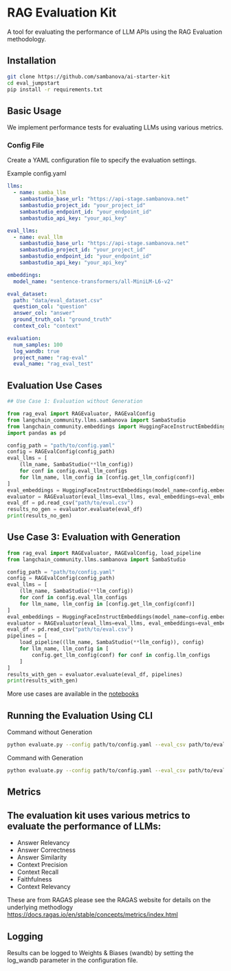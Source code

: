 # RAG Evaluation Kit

A tool for evaluating the performance of LLM APIs using the RAG Evaluation methodology.

## Installation
  
  ```bash
  git clone https://github.com/sambanova/ai-starter-kit
  cd eval_jumpstart
  pip install -r requirements.txt
  ```

## Basic Usage
We implement performance tests for evaluating LLMs using various metrics.

### Config File

Create a YAML configuration file to specify the evaluation settings.

Example config.yaml

```yaml
llms:
  - name: samba_llm
    sambastudio_base_url: "https://api-stage.sambanova.net"
    sambastudio_project_id: "your_project_id"
    sambastudio_endpoint_id: "your_endpoint_id"
    sambastudio_api_key: "your_api_key"

eval_llms:
  - name: eval_llm
    sambastudio_base_url: "https://api-stage.sambanova.net"
    sambastudio_project_id: "your_project_id"
    sambastudio_endpoint_id: "your_endpoint_id"
    sambastudio_api_key: "your_api_key"

embeddings:
  model_name: "sentence-transformers/all-MiniLM-L6-v2"

eval_dataset:
  path: "data/eval_dataset.csv"
  question_col: "question"
  answer_col: "answer"
  ground_truth_col: "ground_truth"
  context_col: "context"

evaluation:
  num_samples: 100
  log_wandb: true
  project_name: "rag-eval"
  eval_name: "rag_eval_test"
```

## Evaluation Use Cases

```python
## Use Case 1: Evaluation without Generation

from rag_eval import RAGEvaluator, RAGEvalConfig
from langchain_community.llms.sambanova import SambaStudio
from langchain_community.embeddings import HuggingFaceInstructEmbeddings
import pandas as pd

config_path = "path/to/config.yaml"
config = RAGEvalConfig(config_path)
eval_llms = [
    (llm_name, SambaStudio(**llm_config))
    for conf in config.eval_llm_configs 
    for llm_name, llm_config in [config.get_llm_config(conf)]
]
eval_embeddings = HuggingFaceInstructEmbeddings(model_name=config.embedding_model_name)
evaluator = RAGEvaluator(eval_llms=eval_llms, eval_embeddings=eval_embeddings, config_yaml_path=config_path)
eval_df = pd.read_csv("path/to/eval.csv")
results_no_gen = evaluator.evaluate(eval_df)
print(results_no_gen)
```

## Use Case 3: Evaluation with Generation

```python
from rag_eval import RAGEvaluator, RAGEvalConfig, load_pipeline
from langchain_community.llms.sambanova import SambaStudio

config_path = "path/to/config.yaml"
config = RAGEvalConfig(config_path)
eval_llms = [
    (llm_name, SambaStudio(**llm_config))
    for conf in config.eval_llm_configs 
    for llm_name, llm_config in [config.get_llm_config(conf)]
]
eval_embeddings = HuggingFaceInstructEmbeddings(model_name=config.embedding_model_name)
evaluator = RAGEvaluator(eval_llms=eval_llms, eval_embeddings=eval_embeddings, config_yaml_path=config_path)
eval_df = pd.read_csv("path/to/eval.csv")
pipelines = [
    load_pipeline((llm_name, SambaStudio(**llm_config)), config)
    for llm_name, llm_config in [
        config.get_llm_config(conf) for conf in config.llm_configs
    ]
]
results_with_gen = evaluator.evaluate(eval_df, pipelines)
print(results_with_gen)
```

More use cases are available in the [notebooks](./notebooks)

## Running the Evaluation Using CLI

Command without Generation

```bash
python evaluate.py --config path/to/config.yaml --eval_csv path/to/eval.csv
```

Command with Generation

```bash
python evaluate.py --config path/to/config.yaml --eval_csv path/to/eval.csv --generation

```

## Metrics

The evaluation kit uses various metrics to evaluate the performance of LLMs:
-
- Answer Relevancy
- Answer Correctness
- Answer Similarity
- Context Precision
- Context Recall
- Faithfulness
- Context Relevancy

These are from RAGAS please see the RAGAS website for details on the underlying methodlogy 
https://docs.ragas.io/en/stable/concepts/metrics/index.html

## Logging

Results can be logged to Weights & Biases (wandb) by setting the log_wandb parameter in the configuration file.